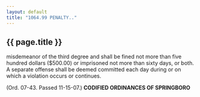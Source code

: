```yaml
---
layout: default 
title: "1064.99 PENALTY.."
---
```


{{ page.title }}
----------------
misdemeanor of the third degree and shall be fined not more than five
hundred dollars (\$500.00) or imprisoned not more than sixty days, or
both. A separate offense shall be deemed committed each day during or on
which a violation occurs or continues.

(Ord. 07-43. Passed 11-15-07.) **CODIFIED ORDINANCES OF SPRINGBORO**
